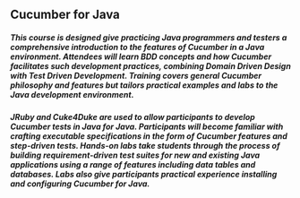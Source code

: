 ## Cucumber for Java

##### This course is designed give practicing Java programmers and testers a comprehensive introduction to the features of Cucumber in a Java environment. Attendees will learn BDD concepts and how Cucumber facilitates such development practices, combining Domain Driven Design with Test Driven Development. Training covers general Cucumber philosophy and features but tailors practical examples and labs to the Java development environment.

##### JRuby and Cuke4Duke are used to allow participants to develop Cucumber tests in Java for Java. Participants will become familiar with crafting executable specifications in the form of Cucumber features and step-driven tests. Hands-on labs take students through the process of building requirement-driven test suites for new and existing Java applications using a range of features including data tables and databases. Labs also give participants practical experience installing and configuring Cucumber for Java.